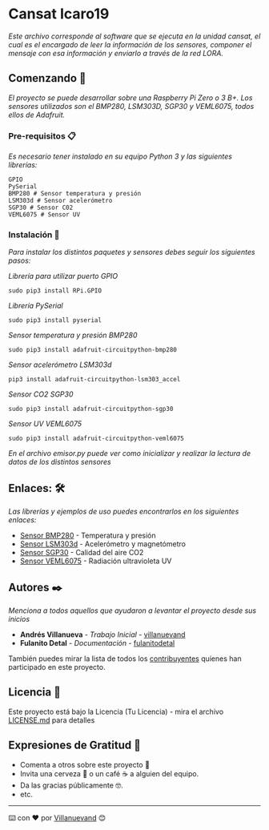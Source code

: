 # Cansat Icaro19

_Este archivo corresponde al software que se ejecuta en la unidad cansat, el cual es el encargado de leer la información de los sensores, componer el mensaje con esa información y enviarlo a través de la red LORA._

## Comenzando 🚀

_El proyecto se puede desarrollar sobre una Raspberry Pi Zero o 3 B+. Los sensores utilizados son el BMP280, LSM303D, SGP30 y VEML6075, todos ellos de Adafruit._

### Pre-requisitos 📋

_Es necesario tener instalado en su equipo Python 3 y las siguientes librerías:_

```
GPIO
PySerial
BMP280 # Sensor temperatura y presión
LSM303d # Sensor acelerómetro
SGP30 # Sensor C02
VEML6075 # Sensor UV
```

### Instalación 🔧

_Para instalar los distintos paquetes y sensores debes seguir los siguientes pasos:_

_Librería para utilizar puerto GPIO_

```
sudo pip3 install RPi.GPIO
```

_Librería PySerial_

```
sudo pip3 install pyserial
```

_Sensor temperatura y presión BMP280_

```
sudo pip3 install adafruit-circuitpython-bmp280
```

_Sensor acelerómetro LSM303d_

```
pip3 install adafruit-circuitpython-lsm303_accel
```

_Sensor CO2 SGP30_

```
sudo pip3 install adafruit-circuitpython-sgp30
```

_Sensor UV VEML6075_

```
sudo pip3 install adafruit-circuitpython-veml6075
```

_En el archivo emisor.py puede ver como inicializar y realizar la lectura de datos de los distintos sensores_

## Enlaces: 🛠️

_Las librerías y ejemplos de uso puedes encontrarlos en los siguientes enlaces:_


* [Sensor BMP280](https://github.com/adafruit/Adafruit_CircuitPython_BMP280) - Temperatura y presión
* [Sensor LSM303d](https://github.com/adafruit/Adafruit_CircuitPython_LSM303_Accel) - Acelerómetro y magnetómetro
* [Sensor SGP30](https://github.com/adafruit/Adafruit_CircuitPython_SGP30) - Calidad del aire CO2
* [Sensor VEML6075](https://github.com/adafruit/Adafruit_CircuitPython_VEML6075) - Radiación ultravioleta UV



## Autores ✒️

_Menciona a todos aquellos que ayudaron a levantar el proyecto desde sus inicios_

* **Andrés Villanueva** - *Trabajo Inicial* - [villanuevand](https://github.com/villanuevand)
* **Fulanito Detal** - *Documentación* - [fulanitodetal](#fulanito-de-tal)

También puedes mirar la lista de todos los [contribuyentes](https://github.com/your/project/contributors) quíenes han participado en este proyecto. 

## Licencia 📄

Este proyecto está bajo la Licencia (Tu Licencia) - mira el archivo [LICENSE.md](LICENSE.md) para detalles

## Expresiones de Gratitud 🎁

* Comenta a otros sobre este proyecto 📢
* Invita una cerveza 🍺 o un café ☕ a alguien del equipo. 
* Da las gracias públicamente 🤓.
* etc.



---
⌨️ con ❤️ por [Villanuevand](https://github.com/Villanuevand) 😊

